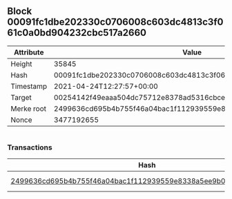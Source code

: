 ## Block 00091fc1dbe202330c0706008c603dc4813c3f061c0a0bd904232cbc517a2660

Attribute | Value
--- | ---
Height | 35845
Hash | 00091fc1dbe202330c0706008c603dc4813c3f061c0a0bd904232cbc517a2660
Timestamp | 2021-04-24T12:27:57+00:00
Target | 00254142f49eaaa504dc75712e8378ad5316cbcead634704b3734b6271167cc4
Merke root | 2499636cd695b4b755f46a04bac1f112939559e8338a5ee9b0f523f9559ee160
Nonce | 3477192655

```

```

### Transactions

Hash | Amount
--- | ---
[2499636cd695b4b755f46a04bac1f112939559e8338a5ee9b0f523f9559ee160](2499636cd695b4b755f46a04bac1f112939559e8338a5ee9b0f523f9559ee160.md) | 10.00000000 SKEPTI 
